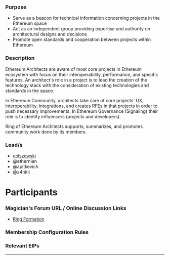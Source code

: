 ### Purpose
* Serve as a beacon for technical information concerning projects in the Ethereum space
* Act as an independent group providing expertise and authority on architectural designs and decisions
* Promote open standards and cooperation between projects within Ethereum

### Description
Ethereum Architects are aware of most core projects in Ethereum ecosystem with focus on their interoperability, performance, and specific features. An architect's role in a project is to lead the creation of the technology stack with the consideration of existing technologies and standards in the space.

In Ethereum Community, architects take care of core projects' UX, interoperability, integrations, and creates RFEs in that projects in order to push necessary improvements. In Ethereum Governance (Signaling) their role is to identify influencers (projects and developers).

Ring of Ethereum Architects supports, summarizes, and promotes community work done by its members.

### Lead/s
* [eolszewski](https://github.com/eolszewski)
* @ethernian
* @apitkevich
* @a4nkit

# Participants

### Magician's Forum URL / Online Discussion Links
* [Ring Formation](https://ethereum-magicians.org/t/forming-a-ring-of-ethereum-architects/947)

### Membership Configuration Rules

### Relevant EIPs

<hr />

